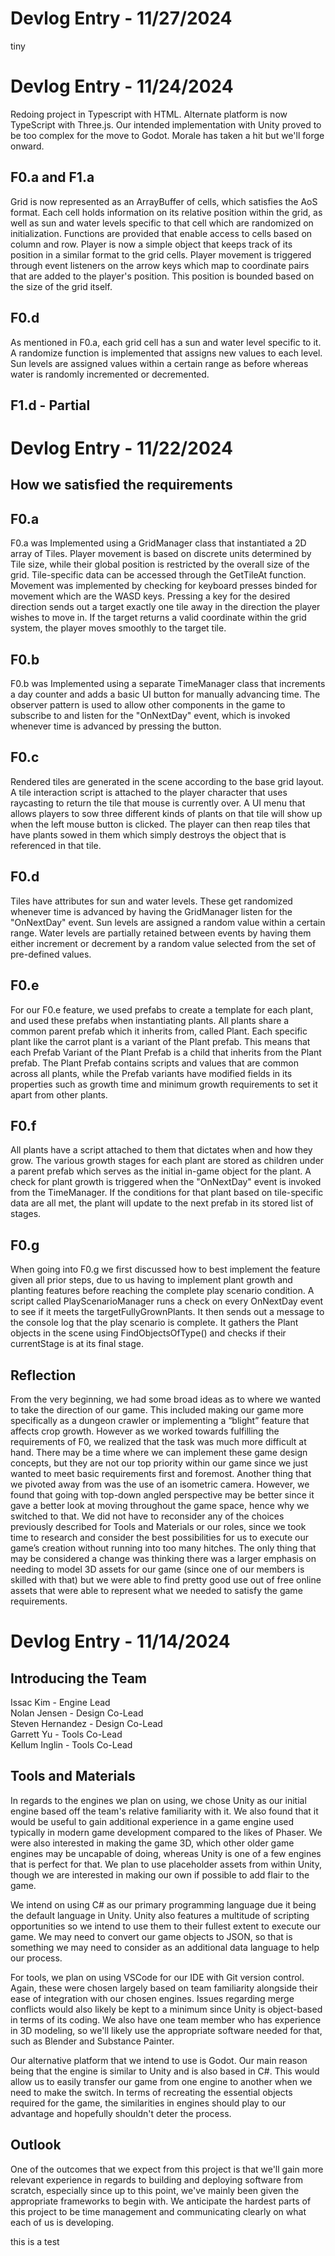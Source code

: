# Devlog Entry - 11/27/2024
tiny

# Devlog Entry - 11/24/2024

Redoing project in Typescript with HTML. Alternate platform is now TypeScript with Three.js. Our intended implementation with Unity proved to be too complex for the move to Godot. Morale has taken a hit but we'll forge onward.

## F0.a and F1.a

Grid is now represented as an ArrayBuffer of cells, which satisfies the AoS format. Each cell holds information on its relative position within the grid, as well as sun and water levels specific to that cell which are randomized on initialization. Functions are provided that enable access to cells based on column and row. Player is now a simple object that keeps track of its position in a similar format to the grid cells. Player movement is triggered through event listeners on the arrow keys which map to coordinate pairs that are added to the player's position. This position is bounded based on the size of the grid itself.

## F0.d

As mentioned in F0.a, each grid cell has a sun and water level specific to it. A randomize function is implemented that assigns new values to each level. Sun levels are assigned values within a certain range as before whereas water is randomly incremented or decremented.

## F1.d - Partial


# Devlog Entry - 11/22/2024

## How we satisfied the requirements

## F0.a

F0.a was Implemented using a GridManager class that instantiated a 2D array of Tiles. Player movement is based on discrete units determined by Tile size, while their global position is restricted by the overall size of the grid. Tile-specific data can be accessed through the GetTileAt function. Movement was implemented by checking for keyboard presses binded for movement which are the WASD keys. Pressing a key for the desired direction sends out a target exactly one tile away in the direction the player wishes to move in. If the target returns a valid coordinate within the grid system, the player moves smoothly to the target tile.

## F0.b

F0.b was Implemented using a separate TimeManager class that increments a day counter and adds a basic UI button for manually advancing time. The observer pattern is used to allow other components in the game to subscribe to and listen for the "OnNextDay" event, which is invoked whenever time is advanced by pressing the button.

## F0.c

Rendered tiles are generated in the scene according to the base grid layout. A tile interaction script is attached to the player character that uses raycasting to return the tile that mouse is currently over. A UI menu that allows players to sow three different kinds of plants on that tile will show up when the left mouse button is clicked. The player can then reap tiles that have plants sowed in them which simply destroys the object that is referenced in that tile.

## F0.d

Tiles have attributes for sun and water levels. These get randomized whenever time is advanced by having the GridManager listen for the "OnNextDay" event. Sun levels are assigned a random value within a certain range. Water levels are partially retained between events by having them either increment or decrement by a random value selected from the set of pre-defined values.

## F0.e

For our F0.e feature, we used prefabs to create a template for each plant, and used these prefabs when instantiating plants. All plants share a common parent prefab which it inherits from, called Plant. Each specific plant like the carrot plant is a variant of the Plant prefab. This means that each Prefab Variant of the Plant Prefab is a child that inherits from the Plant prefab. The Plant Prefab contains scripts and values that are common across all plants, while the Prefab variants have modified fields in its properties such as growth time and minimum growth requirements to set it apart from other plants.

## F0.f

All plants have a script attached to them that dictates when and how they grow. The various growth stages for each plant are stored as children under a parent prefab which serves as the initial in-game object for the plant. A check for plant growth is triggered when the "OnNextDay" event is invoked from the TimeManager. If the conditions for that plant based on tile-specific data are all met, the plant will update to the next prefab in its stored list of stages.

## F0.g

When going into F0.g we first discussed how to best implement the feature given all prior steps, due to us having to implement plant growth and planting features before reaching the complete play scenario condition. A script called PlayScenarioManager runs a check on every OnNextDay event to see if it meets the targetFullyGrownPlants. It then sends out a message to the console log that the play scenario is complete. It gathers the Plant objects in the scene using FindObjectsOfType() and checks if their currentStage is at its final stage.

## Reflection

From the very beginning, we had some broad ideas as to where we wanted to take the direction of our game. This included making our game more specifically as a dungeon crawler or implementing a “blight” feature that affects crop growth. However as we worked towards fulfilling the requirements of F0, we realized that the task was much more difficult at hand. There may be a time where we can implement these game design concepts, but they are not our top priority within our game since we just wanted to meet basic requirements first and foremost. Another thing that we pivoted away from was the use of an isometric camera. However, we found that going with top-down angled perspective may be better since it gave a better look at moving throughout the game space, hence why we switched to that. We did not have to reconsider any of the choices previously described for Tools and Materials or our roles, since we took time to research and consider the best possibilities for us to execute our game’s creation without running into too many hitches. The only thing that may be considered a change was thinking there was a larger emphasis on needing to model 3D assets for our game (since one of our members is skilled with that) but we were able to find pretty good use out of free online assets that were able to represent what we needed to satisfy the game requirements.

# Devlog Entry - 11/14/2024

## Introducing the Team
Issac Kim - Engine Lead </br>
Nolan Jensen - Design Co-Lead </br>
Steven Hernandez - Design Co-Lead </br>
Garrett Yu - Tools Co-Lead </br>
Kellum Inglin - Tools Co-Lead </br>

## Tools and Materials
In regards to the engines we plan on using, we chose Unity as our initial engine based off
the team's relative familiarity with it. We also found that it would be useful to gain additional 
experience in a game engine used typically in modern game development compared to the likes of Phaser.
We were also interested in making the game 3D, which other older game engines may be uncapable of doing,
whereas Unity is one of a few engines that is perfect for that. We plan to use placeholder assets from
within Unity, though we are interested in making our own if possible to add flair to the game.

We intend on using C# as our primary programming language due it being the default language 
in Unity. Unity also features a multitude of scripting opportunities so we intend to use them to
their fullest extent to execute our game. We may need to convert our game objects to JSON, so that
is something we may need to consider as an additional data language to help our process.

For tools, we plan on using VSCode for our IDE with Git version control. Again, these were
chosen largely based on team familiarity alongside their ease of integration with our chosen
engines. Issues regarding merge conflicts would also likely be kept to a minimum since Unity 
is object-based in terms of its coding. We also have one team member who has experience in 3D 
modeling, so we'll likely use the appropriate software needed for that, such as Blender and Substance
Painter.

Our alternative platform that we intend to use is Godot. Our main reason being that the engine is
similar to Unity and is also based in C#. This would allow us to easily transfer our game from one engine
to another when we need to make the switch. In terms of recreating the essential objects required for the
game, the similarities in engines should play to our advantage and hopefully shouldn't deter the process.

## Outlook

One of the outcomes that we expect from this project is that we'll gain more relevant experience
in regards to building and deploying software from scratch, especially since up to this point,
we've mainly been given the appropriate frameworks to begin with. We anticipate the hardest
parts of this project to be time management and communicating clearly on what each of us is
developing.

this is a test
